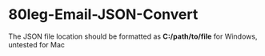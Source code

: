 # 80leg-Email-JSON-Convert
The JSON file location should be formatted as **C:/path/to/file** for Windows, untested for Mac
